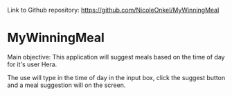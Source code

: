Link to Github repository: https://github.com/NicoleOnkel/MyWinningMeal


# MyWinningMeal

Main objective:
 This application will suggest meals based on the time of day for it's user Hera.

 The use will type in the time of day in the input box, click the suggest button and a meal suggestion will on the screen.

 
 
